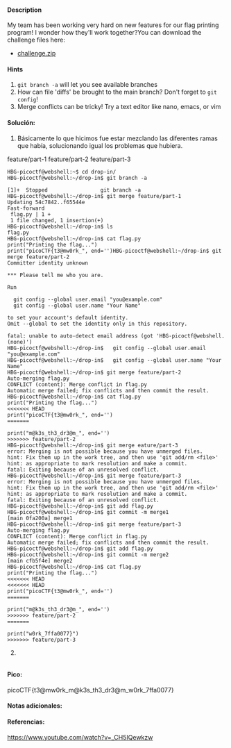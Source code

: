 
#### Description
My team has been working very hard on new features for our flag printing program! I wonder how they'll work together?You can download the challenge files here:

- [challenge.zip](https://artifacts.picoctf.net/c_titan/70/challenge.zip)

#### Hints 
1. `git branch -a` will let you see available branches
2. How can file 'diffs' be brought to the main branch? Don't forget to `git config`!
3. Merge conflicts can be tricky! Try a text editor like nano, emacs, or vim


#### Solución:

1. Básicamente lo que hicimos fue estar mezclando las diferentes ramas que había, solucionando igual los problemas que hubiera.

  feature/part-1
  feature/part-2
  feature/part-3

````
HBG-picoctf@webshell:~$ cd drop-in/
HBG-picoctf@webshell:~/drop-in$ git branch -a

[1]+  Stopped                 git branch -a
HBG-picoctf@webshell:~/drop-in$ git merge feature/part-1
Updating 54c7842..f65544e
Fast-forward
 flag.py | 1 +
 1 file changed, 1 insertion(+)
HBG-picoctf@webshell:~/drop-in$ ls      
flag.py
HBG-picoctf@webshell:~/drop-in$ cat flag.py 
print("Printing the flag...")
print("picoCTF{t3@mw0rk_", end='')HBG-picoctf@webshell:~/drop-in$ git merge feature/part-2
Committer identity unknown

*** Please tell me who you are.

Run

  git config --global user.email "you@example.com"
  git config --global user.name "Your Name"

to set your account's default identity.
Omit --global to set the identity only in this repository.

fatal: unable to auto-detect email address (got 'HBG-picoctf@webshell.(none)')
HBG-picoctf@webshell:~/drop-in$   git config --global user.email "you@example.com"
HBG-picoctf@webshell:~/drop-in$   git config --global user.name "Your Name"
HBG-picoctf@webshell:~/drop-in$ git merge feature/part-2
Auto-merging flag.py
CONFLICT (content): Merge conflict in flag.py
Automatic merge failed; fix conflicts and then commit the result.
HBG-picoctf@webshell:~/drop-in$ cat flag.py 
print("Printing the flag...")
<<<<<<< HEAD
print("picoCTF{t3@mw0rk_", end='')
=======

print("m@k3s_th3_dr3@m_", end='')
>>>>>>> feature/part-2
HBG-picoctf@webshell:~/drop-in$ git merge eature/part-3
error: Merging is not possible because you have unmerged files.
hint: Fix them up in the work tree, and then use 'git add/rm <file>'
hint: as appropriate to mark resolution and make a commit.
fatal: Exiting because of an unresolved conflict.
HBG-picoctf@webshell:~/drop-in$ git merge feature/part-3
error: Merging is not possible because you have unmerged files.
hint: Fix them up in the work tree, and then use 'git add/rm <file>'
hint: as appropriate to mark resolution and make a commit.
fatal: Exiting because of an unresolved conflict.
HBG-picoctf@webshell:~/drop-in$ git add flag.py 
HBG-picoctf@webshell:~/drop-in$ git commit -m merge1
[main 0fa200a] merge1
HBG-picoctf@webshell:~/drop-in$ git merge feature/part-3
Auto-merging flag.py
CONFLICT (content): Merge conflict in flag.py
Automatic merge failed; fix conflicts and then commit the result.
HBG-picoctf@webshell:~/drop-in$ git add flag.py 
HBG-picoctf@webshell:~/drop-in$ git commit -m merge2
[main cfb5f4e] merge2
HBG-picoctf@webshell:~/drop-in$ cat flag.py 
print("Printing the flag...")
<<<<<<< HEAD
<<<<<<< HEAD
print("picoCTF{t3@mw0rk_", end='')
=======

print("m@k3s_th3_dr3@m_", end='')
>>>>>>> feature/part-2
=======

print("w0rk_7ffa0077}")
>>>>>>> feature/part-3
`````

2.

````

`````


#### Pico:
picoCTF{t3@mw0rk_m@k3s_th3_dr3@m_w0rk_7ffa0077}

#### Notas adicionales:


#### Referencias:
https://www.youtube.com/watch?v=_CH5IQewkzw



